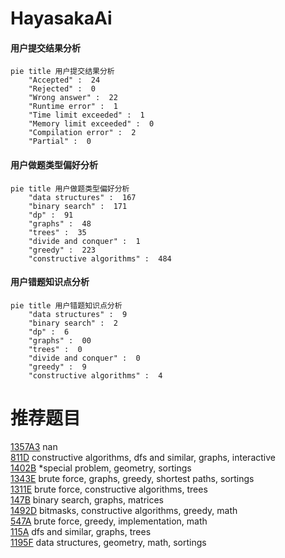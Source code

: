 # HayasakaAi

<!-- tabs:start -->



#### **用户提交结果分析**

```mermaid
pie title 用户提交结果分析
    "Accepted" :  24
    "Rejected" :  0
    "Wrong answer" :  22
    "Runtime error" :  1
    "Time limit exceeded" :  1
    "Memory limit exceeded" :  0
    "Compilation error" :  2
    "Partial" :  0
```

#### **用户做题类型偏好分析**

```mermaid
pie title 用户做题类型偏好分析
    "data structures" :  167
    "binary search" :  171
    "dp" :  91
    "graphs" :  48
    "trees" :  35
    "divide and conquer" :  1
    "greedy" :  223
    "constructive algorithms" :  484
```
#### **用户错题知识点分析**

```mermaid
pie title 用户错题知识点分析
    "data structures" :  9
    "binary search" :  2
    "dp" :  6
    "graphs" :  00
    "trees" :  0
    "divide and conquer" :  0
    "greedy" :  9
    "constructive algorithms" :  4
```



<!-- tabs:end -->
# 推荐题目
[1357A3](https://codeforces.com/contest/1357A/problem/3)		nan		  
[811D](https://codeforces.com/contest/811/problem/D)		constructive algorithms,
                        dfs and similar,
                        graphs,
                        interactive		  
[1402B](https://codeforces.com/contest/1402/problem/B)		*special problem,
                        geometry,
                        sortings		  
[1343E](https://codeforces.com/contest/1343/problem/E)		brute force,
                        graphs,
                        greedy,
                        shortest paths,
                        sortings		  
[1311E](https://codeforces.com/contest/1311/problem/E)		brute force,
                        constructive algorithms,
                        trees		  
[147B](https://codeforces.com/contest/147/problem/B)		binary search,
                        graphs,
                        matrices		  
[1492D](https://codeforces.com/contest/1492/problem/D)		bitmasks,
                        constructive algorithms,
                        greedy,
                        math		  
[547A](https://codeforces.com/contest/547/problem/A)		brute force,
                        greedy,
                        implementation,
                        math		  
[115A](https://codeforces.com/contest/115/problem/A)		dfs and similar,
                        graphs,
                        trees		  
[1195F](https://codeforces.com/contest/1195/problem/F)		data structures,
                        geometry,
                        math,
                        sortings		  
